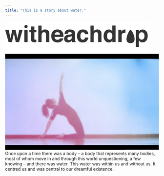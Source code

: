 ```yaml
---
title: "This is a story about water."
---
```

![logo](/images/cropped-logo-grey.png)
![Ayesha](/images/ayesha.png)
Once upon a time there was a body – a body that represents many bodies, most of whom move in and through this world unquestioning, a few knowing – and there was water. This water was within us and without us. It centred us and was central to our dreamful existence.